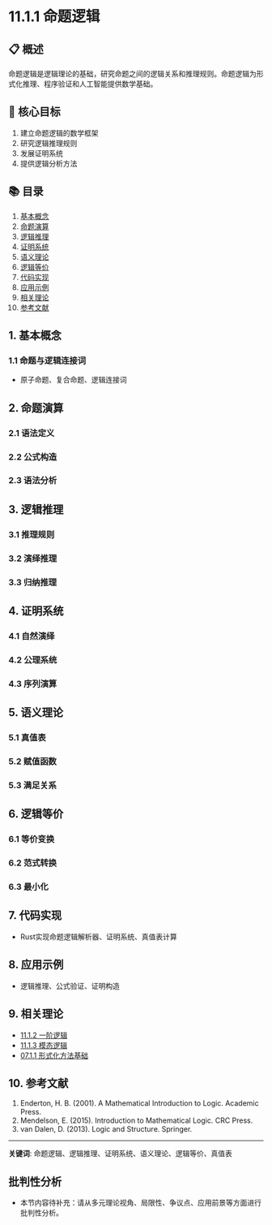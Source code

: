 # 11.1.1 命题逻辑

## 📋 概述

命题逻辑是逻辑理论的基础，研究命题之间的逻辑关系和推理规则。命题逻辑为形式化推理、程序验证和人工智能提供数学基础。

## 🎯 核心目标

1. 建立命题逻辑的数学框架
2. 研究逻辑推理规则
3. 发展证明系统
4. 提供逻辑分析方法

## 📚 目录

1. [基本概念](#1-基本概念)
2. [命题演算](#2-命题演算)
3. [逻辑推理](#3-逻辑推理)
4. [证明系统](#4-证明系统)
5. [语义理论](#5-语义理论)
6. [逻辑等价](#6-逻辑等价)
7. [代码实现](#7-代码实现)
8. [应用示例](#8-应用示例)
9. [相关理论](#9-相关理论)
10. [参考文献](#10-参考文献)

## 1. 基本概念

### 1.1 命题与逻辑连接词

- 原子命题、复合命题、逻辑连接词

## 2. 命题演算

### 2.1 语法定义

### 2.2 公式构造

### 2.3 语法分析

## 3. 逻辑推理

### 3.1 推理规则

### 3.2 演绎推理

### 3.3 归纳推理

## 4. 证明系统

### 4.1 自然演绎

### 4.2 公理系统

### 4.3 序列演算

## 5. 语义理论

### 5.1 真值表

### 5.2 赋值函数

### 5.3 满足关系

## 6. 逻辑等价

### 6.1 等价变换

### 6.2 范式转换

### 6.3 最小化

## 7. 代码实现

- Rust实现命题逻辑解析器、证明系统、真值表计算

## 8. 应用示例

- 逻辑推理、公式验证、证明构造

## 9. 相关理论

- [11.1.2 一阶逻辑](11.1.2_一阶逻辑.md)
- [11.1.3 模态逻辑](11.1.3_模态逻辑.md)
- [07.1.1 形式化方法基础](../07_Software_Engineering_Theory/07.1.1_形式化方法基础.md)

## 10. 参考文献

1. Enderton, H. B. (2001). A Mathematical Introduction to Logic. Academic Press.
2. Mendelson, E. (2015). Introduction to Mathematical Logic. CRC Press.
3. van Dalen, D. (2013). Logic and Structure. Springer.

---
**关键词**: 命题逻辑、逻辑推理、证明系统、语义理论、逻辑等价、真值表


## 批判性分析

- 本节内容待补充：请从多元理论视角、局限性、争议点、应用前景等方面进行批判性分析。
